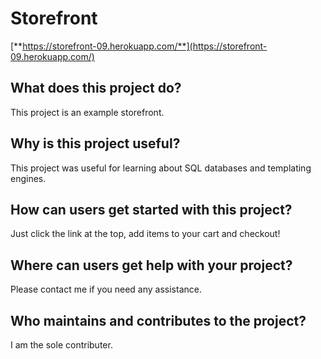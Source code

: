 # Storefront

[**https://storefront-09.herokuapp.com/**](https://storefront-09.herokuapp.com/)

## What does this project do?

This project is an example storefront.

## Why is this project useful?

This project was useful for learning about SQL databases and templating engines.

## How can users get started with this project?

Just click the link at the top, add items to your cart and checkout!

## Where can users get help with your project?

Please contact me if you need any assistance.

## Who maintains and contributes to the project?

I am the sole contributer.
